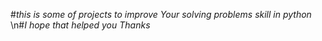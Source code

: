 #*this is some of projects to improve Your solving problems skill in python*
\n#*I hope that helped you Thanks*
